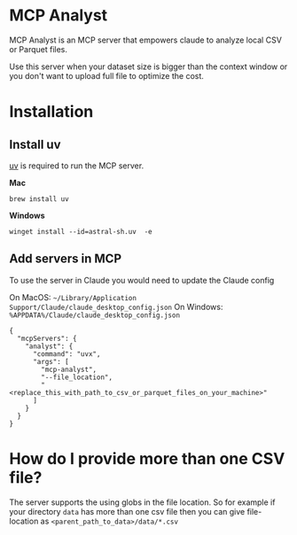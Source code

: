 # MCP Analyst

MCP Analyst is an MCP server that empowers claude to analyze local CSV or Parquet files.

Use this server when your dataset size is bigger than the context window or you don't want to upload full file to optimize the cost.

# Installation

## Install uv

[uv](https://docs.astral.sh/uv/) is required to run the MCP server.

**Mac**

```
brew install uv
```

**Windows**

```
winget install --id=astral-sh.uv  -e
```

## Add servers in MCP

To use the server in Claude you would need to update the Claude config

On MacOS: `~/Library/Application Support/Claude/claude_desktop_config.json` On Windows: `%APPDATA%/Claude/claude_desktop_config.json`

```
{
  "mcpServers": {
    "analyst": {
      "command": "uvx",
      "args": [
        "mcp-analyst",
        "--file_location",
        "<replace_this_with_path_to_csv_or_parquet_files_on_your_machine>"
      ]
    }
  }
}
```

# How do I provide more than one CSV file?

The server supports the using globs in the file location. So for example if your directory `data` has more than one csv file then you can give file-location as `<parent_path_to_data>/data/*.csv`
